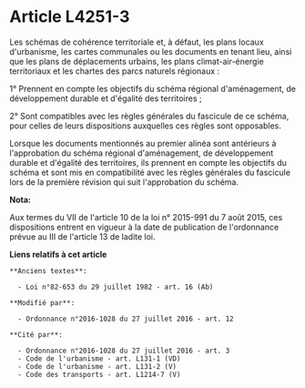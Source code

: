 # Article L4251-3

Les schémas de cohérence territoriale et, à défaut, les plans locaux d'urbanisme, les cartes communales ou les documents en
tenant lieu, ainsi que les plans de déplacements urbains, les plans climat-air-énergie territoriaux et les chartes des parcs
naturels régionaux : 

1° Prennent en compte les objectifs du schéma régional d'aménagement, de développement durable et d'égalité des
territoires ; 

2° Sont compatibles avec les règles générales du fascicule de ce schéma, pour celles de leurs dispositions auxquelles ces
règles sont opposables. 

Lorsque les documents mentionnés au premier alinéa sont antérieurs à l'approbation du schéma régional d'aménagement, de
développement durable et d'égalité des territoires, ils prennent en compte les objectifs du schéma et sont mis en
compatibilité avec les règles générales du fascicule lors de la première révision qui suit l'approbation du schéma.

**Nota:**

Aux termes du VII de l'article 10 de la loi n° 2015-991 du 7 août 2015, ces dispositions entrent en vigueur à la date de
publication de l'ordonnance prévue au III de l'article 13 de ladite loi.

**Liens relatifs à cet article**

	**Anciens textes**:

	  - Loi n°82-653 du 29 juillet 1982 - art. 16 (Ab)

	**Modifié par**:

	  - Ordonnance n°2016-1028 du 27 juillet 2016 - art. 12

	**Cité par**:

	  - Ordonnance n°2016-1028 du 27 juillet 2016 - art. 3
	  - Code de l'urbanisme - art. L131-1 (VD)
	  - Code de l'urbanisme - art. L131-2 (V)
	  - Code des transports - art. L1214-7 (V)
